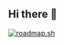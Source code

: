 ## Hi there 👋

<a href="https://roadmap.sh"><img src="https://roadmap.sh/card/tall/66ca160592ec1a8a7327bc51?variant=dark&roadmaps=computer-science" alt="roadmap.sh"/></a>

<!--
**OkkeMans/OkkeMans** is a ✨ _special_ ✨ repository because its `README.md` (this file) appears on your GitHub profile.

Here are some ideas to get you started:

- 🔭 I’m currently working on ...
- 🌱 I’m currently learning ...
- 👯 I’m looking to collaborate on ...
- 🤔 I’m looking for help with ...
- 💬 Ask me about ...
- 📫 How to reach me: ...
- 😄 Pronouns: ...
- ⚡ Fun fact: ...
-->

